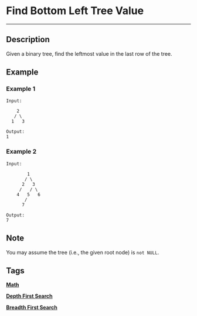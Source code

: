 # Find Bottom Left Tree Value
-----
## Description
Given a binary tree, find the leftmost value in the last row of the tree.

## Example
### Example 1
```
Input:

    2
   / \
  1   3

Output:
1
```

### Example 2
```
Input:

        1
       / \
      2   3
     /   / \
    4   5   6
       /
      7

Output:
7
```

## Note
You may assume the tree (i.e., the given root node) is ```not NULL```.

## Tags
**[Math](https://leetcode.com/tag/math)**

**[Depth First Search](https://leetcode.com/tag/depth-first-search)**

**[Breadth First Search](https://leetcode.com/tag/breadth-first-search)**
